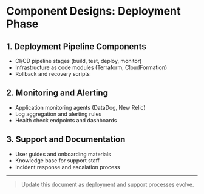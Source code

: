 # Component Designs: Deployment Phase

## 1. Deployment Pipeline Components
- CI/CD pipeline stages (build, test, deploy, monitor)
- Infrastructure as code modules (Terraform, CloudFormation)
- Rollback and recovery scripts

## 2. Monitoring and Alerting
- Application monitoring agents (DataDog, New Relic)
- Log aggregation and alerting rules
- Health check endpoints and dashboards

## 3. Support and Documentation
- User guides and onboarding materials
- Knowledge base for support staff
- Incident response and escalation process

---

> Update this document as deployment and support processes evolve.
